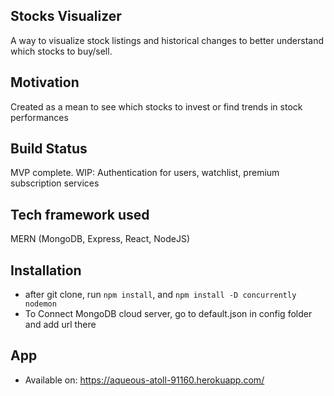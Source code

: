 ## Stocks Visualizer
A way to visualize stock listings and historical changes to better understand which stocks to buy/sell.

## Motivation 
Created as a mean to see which stocks to invest or find trends in stock performances

## Build Status 
MVP complete. 
WIP: Authentication for users, watchlist, premium subscription services

## Tech framework used 
MERN (MongoDB, Express, React, NodeJS)

## Installation 
* after git clone, run ```npm install```, and ```npm install -D concurrently nodemon```
* To Connect MongoDB cloud server, go to default.json in config folder and add url there

## App
* Available on: https://aqueous-atoll-91160.herokuapp.com/
